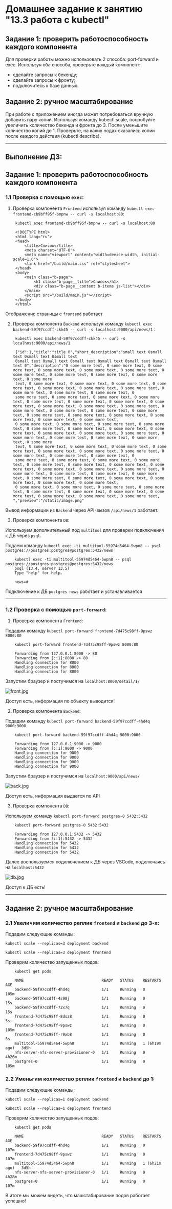 # Домашнее задание к занятию "13.3 работа с kubectl"
## Задание 1: проверить работоспособность каждого компонента
Для проверки работы можно использовать 2 способа: port-forward и exec. Используя оба способа, проверьте каждый компонент:
* сделайте запросы к бекенду;
* сделайте запросы к фронту;
* подключитесь к базе данных.

## Задание 2: ручное масштабирование
При работе с приложением иногда может потребоваться вручную добавить пару копий. Используя команду kubectl scale, попробуйте увеличить количество бекенда и фронта до 3. После уменьшите количество копий до 1. Проверьте, на каких нодах оказались копии после каждого действия (kubectl describe).

___
## Выполнение ДЗ:

## Задание 1: проверить работоспособность каждого компонента

### 1.1 Проверка с помощью `exec`:

1) Проверка компонента `Frontend` используя команду `kubectl exec frontend-cb9bff95f-bmpnw -- curl -s localhost:80`:

        kubectl exec frontend-cb9bff95f-bmpnw -- curl -s localhost:80

        <!DOCTYPE html>
        <html lang="ru">
        <head>
            <title>Список</title>
            <meta charset="UTF-8">
            <meta name="viewport" content="width=device-width, initial-scale=1.0">
            <link href="/build/main.css" rel="stylesheet">
        </head>
        <body>
            <main class="b-page">
                <h1 class="b-page__title">Список</h1>
                <div class="b-page__content b-items js-list"></div>
            </main>
            <script src="/build/main.js"></script>
        </body>
        </html>

Отображение страницы с `frontend` работает

2) Проверка компонента `Backend` используя команду `kubectl exec backend-59f97ccdff-ckk45 -- curl -s localhost:9000/api/news/1` :

        kubectl exec backend-59f97ccdff-ckk45 -- curl -s localhost:9000/api/news/1

        {"id":1,"title":"title 0","short_description":"small text 0small text 0small text 0small text 
        0small text 0small text 0small text 0small text 0small text 0small text 0","description":"0 some more text, 0 some more text, 0 some more text, 0 some more text, 0 some more text, 0 some more text, 0 some more text, 0 some more text, 0 some more text, 0 some more text, 0 some more 
        text, 0 some more text, 0 some more text, 0 some more text, 0 some more text, 0 some more text, 0 some more text, 0 some more text, 0 some more text, 0 some more text, 0 some more text, 0 
        some more text, 0 some more text, 0 some more text, 0 some more text, 0 some more text, 0 some more text, 0 some more text, 0 some more text, 0 some more text, 0 some more text, 0 some more text, 0 some more text, 0 some more text, 0 some more text, 0 some more text, 0 some more text, 0 some more text, 0 some more text, 0 some more text, 0 some more text, 0 some more text, 
        0 some more text, 0 some more text, 0 some more text, 0 some more text, 0 some more text, 0 some more text, 0 some more text, 0 some more text, 0 some more text, 0 some more text, 0 some more text, 0 some more text, 0 some more text, 0 some more text, 0 some more text, 0 some more 
        text, 0 some more text, 0 some more text, 0 some more text, 0 some more text, 0 some more text, 0 some more text, 0 some more text, 0 some more text, 0 some more text, 0 some more text, 0 
        some more text, 0 some more text, 0 some more text, 0 some more text, 0 some more text, 0 some more text, 0 some more text, 0 some more text, 0 some more text, 0 some more text, 0 some more text, 0 some more text, 0 some more text, 0 some more text, 0 some more text, 0 some more text, 0 some more text, 0 some more text, 0 some more text, 0 some more text, 0 some more text, 
        0 some more text, 0 some more text, 0 some more text, 0 some more text, 0 some more text, 0 some more text, 0 some more text, 0 some more text, 0 some more text, 0 some more text, 0 some more text, ","preview":"/static/image.png"

Вывод информации из `Backend` через API-вызов `/api/news/1` работает.

3) Проверка компонента `DB`:

Используем дополнительный под `multitool` для проверки подключения к ДБ через `psql`.

Подаем команду `kubectl exec -ti multitool-55974d5464-5wpn8 -- psql postgres://postgres:postgres@postgres:5432/news`

        kubectl exec -ti multitool-55974d5464-5wpn8 -- psql postgres://postgres:postgres@postgres:5432/news
        psql (13.4, server 13.5)
        Type "help" for help.

        news=# 

Подключение к ДБ `postgres news` работает и устанавливается
___
### 1.2 Проверка с помощью `port-forward`:

1) Проверка компонента `Frontend`:

Подадим команду `kubectl port-forward frontend-7d475c98ff-9pswz 8000:80` 

        kubectl port-forward frontend-7d475c98ff-9pswz 8000:80

        Forwarding from 127.0.0.1:8000 -> 80
        Forwarding from [::1]:8000 -> 80
        Handling connection for 8000
        Handling connection for 8000
        Handling connection for 8000

Запустим браузер и постучимся на `localhost:8000/detail/1/`

![front.jpg](front.jpg)

Доступ есть, информация по объекту выводится!

2) Проверка компонента `Backend`:

Подадим команду `kubectl port-forward backend-59f97ccdff-4hd4q 9000:9000` 

        kubectl port-forward backend-59f97ccdff-4hd4q 9000:9000

        Forwarding from 127.0.0.1:9000 -> 9000
        Forwarding from [::1]:9000 -> 9000
        Handling connection for 9000
        Handling connection for 9000
        Handling connection for 9000
        Handling connection for 9000

Запустим браузер и постучимся на `localhost:9000/api/news/`

![back.jpg](back.jpg)

Доступ есть, информация выдается по API

3) Проверка компонента `DB`:

Используем команду `kubectl port-forward postgres-0 5432:5432`

        kubectl port-forward postgres-0 5432:5432

        Forwarding from 127.0.0.1:5432 -> 5432
        Forwarding from [::1]:5432 -> 5432
        Handling connection for 5432
        Handling connection for 5432
        Handling connection for 5432

Далее воспользуемся подключением к ДБ через VSCode, подключаясь на `localhost:5432`

![db.jpg](db.jpg)

Доступ к ДБ есть!
___
## Задание 2: ручное масштабирование

### 2.1 Увеличим количество реплик `frontend` и `backend` до 3-х:

Подадим следующие команды:

`kubectl scale --replicas=3 deployment backend`

`kubectl scale --replicas=3 deployment frontend`

Проверим количество запущенных подов:

        kubectl get pods

        NAME                                  READY   STATUS    RESTARTS        AGE
        backend-59f97ccdff-4hd4q              1/1     Running   0               105m
        backend-59f97ccdff-4s98j              1/1     Running   0               15s
        backend-59f97ccdff-72x7q              1/1     Running   0               15s
        frontend-7d475c98ff-8dsz8             1/1     Running   0               5s
        frontend-7d475c98ff-9pswz             1/1     Running   0               105m
        frontend-7d475c98ff-r9xb8             1/1     Running   0               5s
        multitool-55974d5464-5wpn8            1/1     Running   1 (6h19m ago)   3d5h
        nfs-server-nfs-server-provisioner-0   1/1     Running   0               4h26m
        postgres-0                            1/1     Running   0               105m

### 2.2 Уменьгим количество реплик `frontend` и `backend` до 1:

Подадим следующие команды:

`kubectl scale --replicas=1 deployment backend`

`kubectl scale --replicas=1 deployment frontend`

Проверим количество запущенных подов:

        kubectl get pods

        NAME                                  READY   STATUS    RESTARTS        AGE
        backend-59f97ccdff-4hd4q              1/1     Running   0               107m
        frontend-7d475c98ff-9pswz             1/1     Running   0               107m
        multitool-55974d5464-5wpn8            1/1     Running   1 (6h21m ago)   3d5h
        nfs-server-nfs-server-provisioner-0   1/1     Running   0               4h28m
        postgres-0                            1/1     Running   0               107m

В итоге мы можем видеть, что машстабирование подов работает успешно!